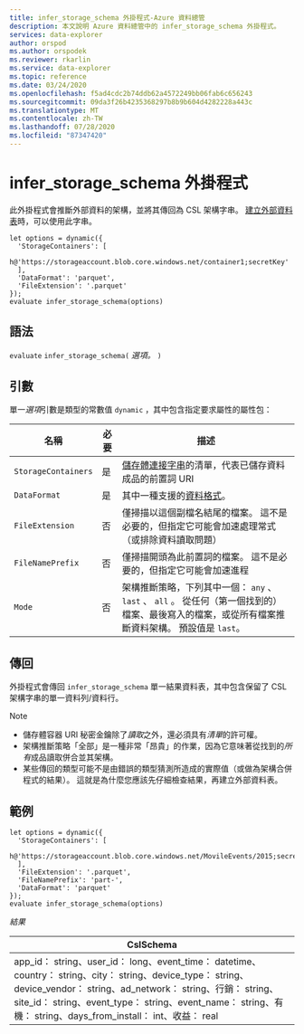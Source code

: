 ```yaml
---
title: infer_storage_schema 外掛程式-Azure 資料總管
description: 本文說明 Azure 資料總管中的 infer_storage_schema 外掛程式。
services: data-explorer
author: orspod
ms.author: orspodek
ms.reviewer: rkarlin
ms.service: data-explorer
ms.topic: reference
ms.date: 03/24/2020
ms.openlocfilehash: f5ad4cdc2b74ddb62a4572249bb06fab6c656243
ms.sourcegitcommit: 09da3f26b4235368297b8b9b604d4282228a443c
ms.translationtype: MT
ms.contentlocale: zh-TW
ms.lasthandoff: 07/28/2020
ms.locfileid: "87347420"
---
```

# <a name="infer_storage_schema-plugin"></a>infer_storage_schema 外掛程式

此外掛程式會推斷外部資料的架構，並將其傳回為 CSL 架構字串。 [建立外部資料表](../management/external-tables-azurestorage-azuredatalake.md#create-or-alter-external-table)時，可以使用此字串。

```kusto
let options = dynamic({
  'StorageContainers': [
    h@'https://storageaccount.blob.core.windows.net/container1;secretKey'
  ],
  'DataFormat': 'parquet',
  'FileExtension': '.parquet'
});
evaluate infer_storage_schema(options)
```

## <a name="syntax"></a>語法

`evaluate` `infer_storage_schema(` *選項。* `)`

## <a name="arguments"></a>引數

單一*選項*引數是類型的常數值 `dynamic` ，其中包含指定要求屬性的屬性包：

|名稱                    |必要|描述|
|------------------------|--------|-----------|
|`StorageContainers`|是|[儲存體連接字串](../api/connection-strings/storage.md)的清單，代表已儲存資料成品的前置詞 URI|
|`DataFormat`|是|其中一種支援的[資料格式](../../ingestion-supported-formats.md)。|
|`FileExtension`|否|僅掃描以這個副檔名結尾的檔案。 這不是必要的，但指定它可能會加速處理常式（或排除資料讀取問題）|
|`FileNamePrefix`|否|僅掃描開頭為此前置詞的檔案。 這不是必要的，但指定它可能會加速進程|
|`Mode`|否|架構推斷策略，下列其中一個： `any` 、 `last` 、 `all` 。 從任何（第一個找到的）檔案、最後寫入的檔案，或從所有檔案推斷資料架構。 預設值是 `last`。|

## <a name="returns"></a>傳回

外掛程式會傳回 `infer_storage_schema` 單一結果資料表，其中包含保留了 CSL 架構字串的單一資料列/資料行。

> [!NOTE]
> * 儲存體容器 URI 秘密金鑰除了*讀取*之外，還必須具有*清單*的許可權。
> * 架構推斷策略「全部」是一種非常「昂貴」的作業，因為它意味著從找到的*所有*成品讀取併合並其架構。
> * 某些傳回的類型可能不是由錯誤的類型猜測所造成的實際值（或做為架構合併程式的結果）。 這就是為什麼您應該先仔細檢查結果，再建立外部資料表。

## <a name="example"></a>範例

```kusto
let options = dynamic({
  'StorageContainers': [
    h@'https://storageaccount.blob.core.windows.net/MovileEvents/2015;secretKey'
  ],
  'FileExtension': '.parquet',
  'FileNamePrefix': 'part-',
  'DataFormat': 'parquet'
});
evaluate infer_storage_schema(options)
```

*結果*

|CslSchema|
|---|
|app_id： string、user_id： long、event_time： datetime、country： string、city： string、device_type： string、device_vendor： string、ad_network： string、行銷： string、site_id： string、event_type： string、event_name： string、有機： string、days_from_install： int、收益： real|
